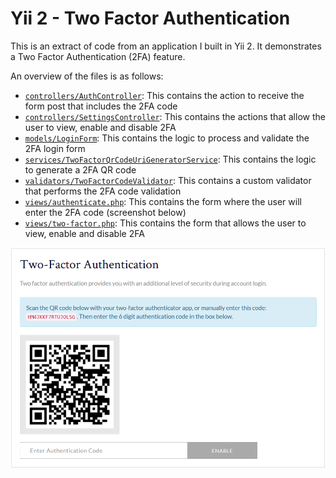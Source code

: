 # Yii 2 - Two Factor Authentication

This is an extract of code from an application I built in Yii 2. It demonstrates a Two Factor Authentication (2FA) feature.

An overview of the files is as follows:

   - [`controllers/AuthController`](controllers/AuthController): This contains the action to receive the form post that includes the 2FA code
   - [`controllers/SettingsController`](controllers/SettingsController): This contains the actions that allow the user to view, enable and disable 2FA
   - [`models/LoginForm`](models/LoginForm): This contains the logic to process and validate the 2FA login form
   - [`services/TwoFactorQrCodeUriGeneratorService`](services/TwoFactorQrCodeUriGeneratorService): This contains the logic to generate a 2FA QR code
   - [`validators/TwoFactorCodeValidator`](validators/TwoFactorCodeValidator): This contains a custom validator that performs the 2FA code validation
   - [`views/authenticate.php`](views/authenticate.php): This contains the form where the user will enter the 2FA code (screenshot below)
   - [`views/two-factor.php`](views/two-factor.php): This contains the form that allows the user to view, enable and disable 2FA

![screenshot](2fa.png)
